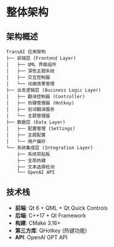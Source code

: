 # 整体架构

## 架构概述

```
TransAI 应用架构
├── 前端层 (Frontend Layer)
│   ├── QML 界面组件
│   ├── 深色主题系统
│   ├── 交互控制器
│   └── 动画效果管理
├── 业务逻辑层 (Business Logic Layer)
│   ├── 翻译控制器 (Controller)
│   ├── 热键管理器 (Hotkey)
│   ├── 划词翻译服务
│   └── 主题管理器
├── 数据层 (Data Layer)
│   ├── 配置管理 (Settings)
│   ├── 主题配置
│   └── 用户偏好
└── 系统集成层 (Integration Layer)
    ├── 系统剪贴板
    ├── 全局热键
    ├── 文本选择检测
    └── OpenAI API
```

## 技术栈

- **前端**: Qt 6 + QML + Qt Quick Controls
- **后端**: C++17 + Qt Framework
- **构建**: CMake 3.16+
- **第三方库**: QHotkey (热键功能)
- **API**: OpenAI GPT API